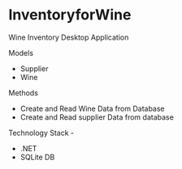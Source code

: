# InventoryforWine
Wine Inventory Desktop Application

Models
  - Supplier
  - Wine

Methods
  - Create and Read Wine Data from Database
  - Create and Read supplier Data from database

Technology Stack -
  - .NET 
  - SQLite DB
